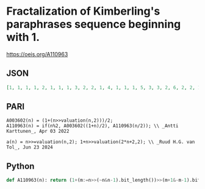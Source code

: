 # Fractalization of Kimberling's paraphrases sequence beginning with 1\.
https://oeis.org/A110963
## JSON
```JSON
[1, 1, 1, 1, 2, 1, 1, 1, 3, 2, 2, 1, 4, 1, 1, 1, 5, 3, 3, 2, 6, 2, 2, 1, 7, 4, 4, 1, 8, 1, 1, 1, 9, 5, 5, 3, 10, 3, 3, 2, 11, 6, 6, 2, 12, 2, 2, 1, 13, 7, 7, 4, 14, 4, 4, 1, 15, 8, 8, 1, 16, 1, 1, 1, 17, 9, 9, 5, 18, 5, 5, 3, 19, 10, 10, 3, 20, 3, 3, 2, 21, 11, 11, 6, 22, 6, 6, 2, 23, 12, 12, 2, 24, 2, 2, 1, 25, 13]
```
## PARI
```PARI
A003602(n) = (1+(n>>valuation(n,2)))/2;
A110963(n) = if(n%2, A003602((1+n)/2), A110963(n/2)); \\ _Antti Karttunen_, Apr 03 2022
```
```PARI
a(n) = n>>=valuation(n,2); 1+n>>valuation(2*n+2,2); \\ _Ruud H.G. van Tol_, Jun 23 2024
```
## Python
```Python
def A110963(n): return (1+(m:=n>>(~n&n-1).bit_length())>>(m+1&-m-1).bit_length())+1 # _Chai Wah Wu_, Jan 04 2024
```
